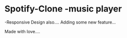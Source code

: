 # Spotify-Clone -music player
-Responsive Design also....
Adding some new feature...

Made with love....